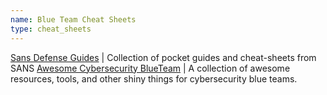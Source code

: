 ```yaml
---
name: Blue Team Cheat Sheets
type: cheat_sheets
---
```


[Sans Defense Guides](https://wiki.sans.blue/#!index.md) | Collection of pocket guides and cheat-sheets from SANS
[Awesome Cybersecurity BlueTeam](https://github.com/fabacab/awesome-cybersecurity-blueteam) | A collection of awesome resources, tools, and other shiny things for cybersecurity blue teams.





